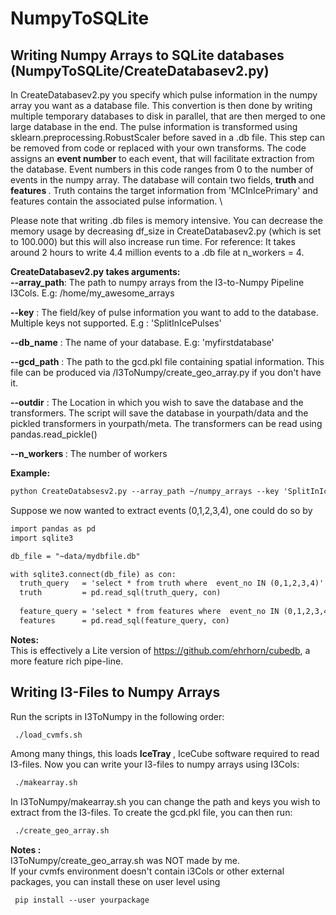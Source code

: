 # NumpyToSQLite


 <h2> Writing Numpy Arrays to SQLite databases (NumpyToSQLite/CreateDatabasev2.py) </h2>
  In CreateDatabasev2.py you specify which pulse information in the numpy array you want as a database file. This convertion is then done by writing multiple temporary databases to disk in parallel, that are then merged to one large database in the end. The pulse information is transformed using sklearn.preprocessing.RobustScaler before saved in a .db file. This step can be removed from code or replaced with your own transforms. The code assigns an <strong> event number</strong> to each event, that will facilitate extraction from the database. Event numbers in this code ranges from 0 to the number of events in the numpy array. The database will contain two fields, <strong> truth </strong> and <strong> features </strong>. Truth contains the target information from 'MCInIcePrimary' and features contain the associated pulse information. \ 
  
Please note that writing .db files is memory intensive. You can decrease the memory usage by decreasing df_size in CreateDatabasev2.py (which is set to 100.000) but this will also increase run time. For reference: It takes around 2 hours to write 4.4 million events to a .db file at n_workers  = 4. 

<strong>CreateDatabasev2.py takes arguments: </strong>\
  <strong>--array_path</strong>: The path to numpy arrays from the I3-to-Numpy Pipeline I3Cols. E.g: /home/my_awesome_arrays 
  
  <strong>--key</strong>       : The field/key of pulse information you want to add to the database. Multiple keys not supported. E.g : 'SplitInIcePulses'
  
  <strong>--db_name</strong>   : The name of your database. E.g: 'myfirstdatabase' 
  
 <strong> --gcd_path</strong>  : The path to the gcd.pkl file containing spatial information. This file can be produced via /I3ToNumpy/create_geo_array.py if you don't have it.</p>  
  
 <strong> --outdir</strong>    : The Location in which you wish to save the database and the transformers. The script will save the database in yourpath/data and the pickled transformers in yourpath/meta. The transformers can be read using pandas.read_pickle()  
  
  <strong>--n_workers </strong>: The number of workers 
  
  <strong>Example:</strong>
  ```html
  python CreateDatabsesv2.py --array_path ~/numpy_arrays --key 'SplitInIcePulses' --db_name 'ADataBase' -- gcd_path ~/gcd --outdir ~/MyDatabases --n_workers 4 
  ```
  Suppose we now wanted to extract events (0,1,2,3,4), one could do so by
  
 ```html
import pandas as pd
import sqlite3

db_file = "~data/mydbfile.db"

with sqlite3.connect(db_file) as con:
   truth_query   = 'select * from truth where  event_no IN (0,1,2,3,4)'
   truth         = pd.read_sql(truth_query, con)
   
   feature_query = 'select * from features where  event_no IN (0,1,2,3,4)'
   features      = pd.read_sql(feature_query, con)
 ```
  
  <strong>Notes:</strong> \
  This is effectively a Lite version of https://github.com/ehrhorn/cubedb, a more feature rich pipe-line. 
 <h2> Writing I3-Files to Numpy Arrays </h2>
 Run the scripts in I3ToNumpy in the following order:
 
 ```html
  ./load_cvmfs.sh
 ```
Among many things, this loads <strong> IceTray </strong>, IceCube software required to read I3-files. Now you can write your I3-files to numpy arrays using I3Cols:

 ```html
  ./makearray.sh
 ```
In I3ToNumpy/makearray.sh you can change the path and keys you wish to extract from the I3-files. To create the gcd.pkl file, you can then run:

 ```html
  ./create_geo_array.sh
 ```

<strong> Notes : </strong> \
I3ToNumpy/create_geo_array.sh was NOT made by me. \
If your cvmfs environment doesn't contain i3Cols or other external packages, you can install these on user level using

 ```html
  pip install --user yourpackage
 ```




  
